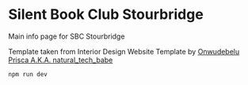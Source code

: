 # Silent Book Club Stourbridge

Main info page for SBC Stourbridge

Template taken from Interior Design Website Template by [Onwudebelu Prisca A.K.A. natural_tech_babe](https://github.com/PriscaTonia/interior-design-website)

```
npm run dev
```
